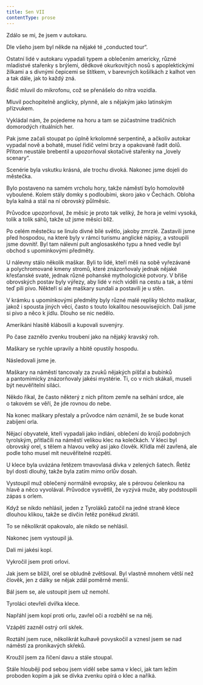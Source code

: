 ```yaml
---
title: Sen VII
contentType: prose
---
```


  

Zdálo se mi, že jsem v autokaru.

Dle všeho jsem byl někde na nějaké té „conducted tour“.

Ostatní lidé v autokaru vypadali typem a oblečením americky, různé mladistvé stařenky s brýlemi, dědkové okurkovitých nosů s apoplektickými žilkami a s divnými čepicemi se štítkem, v barevných košilkách z kalhot ven a tak dále, jak to každý zná.

Řidič mluvil do mikrofonu, což se přenášelo do nitra vozidla.

Mluvil pochopitelně anglicky, plynně, ale s nějakým jako latinským přízvukem.

Vykládal nám, že pojedeme na horu a tam se zúčastníme tradičních domorodých rituálních her.

Pak jsme začali stoupat po úplně krkolomné serpentině, a ačkoliv autokar vypadal nově a bohatě, musel řidič velmi brzy a opakovaně řadit dolů. Přitom neustále brebentil a upozorňoval skotačivé stařenky na „lovely scenary“.

Scenérie byla vskutku krásná, ale trochu divoká. Nakonec jsme dojeli do městečka.

Bylo postaveno na samém vrcholu hory, takže náměstí bylo homolovitě vyboulené. Kolem stály domky s pod­loubími, skoro jako v Čechách. Obloha byla kalná a stál na ní obrovský půlměsíc.

Průvodce upozorňoval, že měsíc je proto tak veliký, že hora je velmi vysoká, tolik a tolik sáhů, takže už jsme měsíci blíž.

Po celém městečku se linulo divné bílé světlo, jakoby zmrzlé. Zastavili jsme před hospodou, na které byly v rámci turismu anglické nápisy, a vstoupili jsme dovnitř. Byl tam nálevní pult anglosaského typu a hned vedle byl obchod s upomínkovými předměty.

U nálevny stálo několik maškar. Byli to lidé, kteří měli na sobě vyřezávané a polychromované kmeny stromů, které znázorňovaly jednak nějaké křesťanské svaté, jednak různé pohanské mythologické potvory. V břiše obrovských postav byly výřezy, aby lidé v nich viděli na cestu a tak, a těmi teď pili pivo. Někteří si ale maškary sundali a postavili je u stěn.

V krámku s upomínkovými předměty byly různé malé repliky těchto maškar, jakož i spousta jiných věcí, často s touto lokalitou nesouvisejících. Dali jsme si pivo a něco k jídlu. Dlouho se nic nedělo.

Amerikáni hlasitě klábosili a kupovali suvenýry.

Po čase zaznělo zvenku troubení jako na nějaký kravský roh.

Maškary se rychle upravily a hbitě opustily hospodu.

Následovali jsme je.

Maškary na náměstí tancovaly za zvuků nějakých píšťal a bubínků a pantomimicky znázorňovaly jakési mystérie. Ti, co v nich skákali, museli být neuvěřitelní siláci.

Někdo říkal, že často některý z nich přitom zemře na selhání srdce, ale o takovém se věří, že jde rovnou do nebe.

Na konec maškary přestaly a průvodce nám oznámil, že se bude konat zabíjení orla.

Nějací obyvatelé, kteří vypadali jako indiáni, oblečení do krojů podobných tyrolským, přitlačili na náměstí velikou klec na kolečkách. V kleci byl obrovský orel, s tělem a hlavou velký asi jako člověk. Křídla měl zavřená, ale podle toho musel mít neuvěřitelné rozpětí.

U klece byla uvázána řetězem tmavovlasá dívka v zelených šatech. Řetěz byl dosti dlouhý, takže byla zatím mimo orlův dosah.

Vystoupil muž oblečený normálně evropsky, ale s pérovou čelenkou na hlavě a něco vyvolával. Průvodce vysvětlil, že vyzývá muže, aby podstoupili zápas s orlem.

Když se nikdo nehlásil, jeden z Tyroláků zatočil na jedné straně klece dlouhou klikou, takže se dívčin řetěz poněkud zkrátil.

To se několikrát opakovalo, ale nikdo se nehlásil.

Nakonec jsem vystoupil já.

Dali mi jakési kopí.

Vykročil jsem proti orlovi.

Jak jsem se blížil, orel se obludně zvětšoval. Byl vlastně mnohem větší než člověk, jen z dálky se nějak zdál poměrně menší.

Bál jsem se, ale ustoupit jsem už nemohl.

Tyroláci otevřeli dvířka klece.

Napřáhl jsem kopí proti orlu, zavřel oči a rozběhl se na něj.

Vzápětí zazněl ostrý orlí skřek.

Roztáhl jsem ruce, několikrát kulhavě povyskočil a vznesl jsem se nad náměstí za pronikavých skřeků.

Kroužil jsem za řičení davu a stále stoupal.

Stále hlouběji pod sebou jsem viděl sebe sama v kleci, jak tam ležím proboden kopím a jak se dívka zvenku opírá o klec a naříká.
